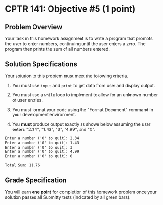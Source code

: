 # CPTR 141: Objective #5 (1 point)

## Problem Overview

Your task in this homework assignment is to write a program that prompts the user to enter numbers, continuing until the user enters a zero.  The program then prints the sum of all numbers entered.

## Solution Specifications

Your solution to this problem must meet the following criteria.

1. You must use `input` and `print` to get data from user and display output.

2. You must use a `while` loop to implement to allow for an unknown number of user entries.

3. You must format your code using the "Format Document" command in your development environment.

4. You **must** produce output exactly as shown below assuming the user enters "2.34", "1.43", "3", "4.99", and "0".

```html
Enter a number ('0' to quit): 2.34
Enter a number ('0' to quit): 1.43
Enter a number ('0' to quit): 3
Enter a number ('0' to quit): 4.99
Enter a number ('0' to quit): 0

Total Sum: 11.76
```

## Grade Specification

You will earn **one point** for completion of this homework problem once your solution passes all Submitty tests (indicated by all green bars).

